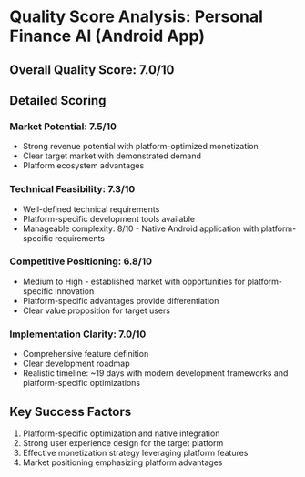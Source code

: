 # Quality Score Analysis: Personal Finance AI (Android App)

## Overall Quality Score: 7.0/10

## Detailed Scoring

### Market Potential: 7.5/10
- Strong revenue potential with platform-optimized monetization
- Clear target market with demonstrated demand
- Platform ecosystem advantages

### Technical Feasibility: 7.3/10
- Well-defined technical requirements
- Platform-specific development tools available
- Manageable complexity: 8/10 - Native Android application with platform-specific requirements

### Competitive Positioning: 6.8/10
- Medium to High - established market with opportunities for platform-specific innovation
- Platform-specific advantages provide differentiation
- Clear value proposition for target users

### Implementation Clarity: 7.0/10
- Comprehensive feature definition
- Clear development roadmap
- Realistic timeline: ~19 days with modern development frameworks and platform-specific optimizations

## Key Success Factors
1. Platform-specific optimization and native integration
2. Strong user experience design for the target platform
3. Effective monetization strategy leveraging platform features
4. Market positioning emphasizing platform advantages
